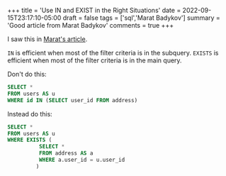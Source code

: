 +++
title = 'Use IN and EXIST in the Right Situations'
date = 2022-09-15T23:17:10-05:00
draft = false
tags = ['sql','Marat Badykov']
summary = 'Good article from Marat Badykov'
comments = true
+++

I saw this in [Marat's article](https://it.badykov.com/blog/2018/09/23/sql-queries/).

`IN` is efficient when most of the filter criteria is in the subquery.
`EXISTS` is efficient when most of the filter criteria is in the main query.

Don't do this: 

```sql
SELECT *
FROM users AS u
WHERE id IN (SELECT user_id FROM address)
```

Instead do this: 

```sql
SELECT *
FROM users AS u
WHERE EXISTS (
          SELECT * 
          FROM address AS a
          WHERE a.user_id = u.user_id
         )
```
